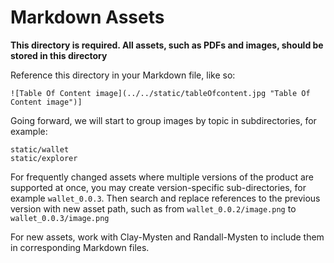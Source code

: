 # Markdown Assets

**This directory is required. All assets, such as PDFs and images, should be stored in this directory**

Reference this directory in your Markdown file, like so:

```
![Table Of Content image](../../static/tableOfcontent.jpg "Table Of Content image")]
```

Going forward, we will start to group images by topic in subdirectories, for example:

```
static/wallet
static/explorer
```

For frequently changed assets where multiple versions of the product are supported at once, you may create version-specific sub-directories, for example `wallet_0.0.3`. Then search and replace references to the previous version with new asset path, such as from `wallet_0.0.2/image.png` to `wallet_0.0.3/image.png`

For new assets, work with Clay-Mysten and Randall-Mysten to include them in corresponding Markdown files.

